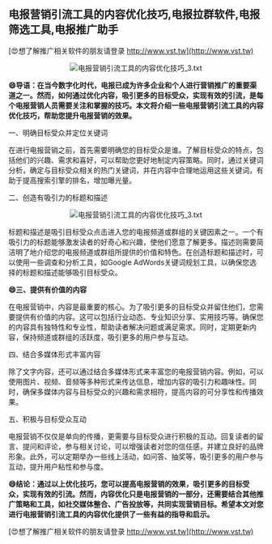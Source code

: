## **电报营销引流工具的内容优化技巧,电报拉群软件,电报筛选工具,电报推广助手**

[😍想了解推广相关软件的朋友请登录 http://www.vst.tw](http://www.vst.tw)

 <center><img src="https://vst.tw/MP4/tuiguang/png/4.png" alt="电报营销引流工具的内容优化技巧_3.txt"></center>

**😄导语：在当今数字化时代，电报已成为许多企业和个人进行营销推广的重要渠道之一。然而，如何通过优化内容，吸引更多的目标受众，实现有效的引流，是每个电报营销人员需要关注和掌握的技巧。本文将介绍一些电报营销引流工具的内容优化技巧，帮助您提升电报营销的效果。**

一、明确目标受众并定位关键词

在进行电报营销之前，首先需要明确您的目标受众是谁。了解目标受众的特点，包括他们的兴趣、需求和喜好，可以帮助您更好地制定内容策略。同时，通过关键词分析，确定与目标受众相关的热门关键词，并在内容中合理地运用这些关键词，有助于提高搜索引擎的排名，增加曝光量。

二、创造有吸引力的标题和描述

 <center><img src="https://vst.tw/MP4/tuiguang/png/3.png" alt="电报营销引流工具的内容优化技巧_3.txt"></center>

标题和描述是吸引目标受众点击进入您的电报频道或群组的关键因素之一。一个有吸引力的标题能够激发读者的好奇心和兴趣，使他们愿意了解更多。描述则需要简洁明了地介绍您的电报频道或群组所提供的价值和特色。在创造标题和描述时，可以使用一些调查和分析工具，如Google AdWords关键词规划工具，以确保您选择的标题和描述能够吸引目标受众。

**😄三、提供有价值的内容**

在电报营销中，内容是最重要的核心。为了吸引更多的目标受众并留住他们，您需要提供有价值的内容。这可以包括行业动态、专业知识分享、实用技巧等。确保您的内容具有独特性和专业性，帮助读者解决问题或满足需求。同时，定期更新内容，保持频道或群组的活跃度，吸引更多的用户参与互动。

四、结合多媒体形式丰富内容

除了文字内容，还可以通过结合多媒体形式来丰富您的电报营销内容。例如，可以使用图片、视频、音频等多种形式来传达信息，增加内容的吸引力和趣味性。同时，确保多媒体内容与目标受众的兴趣和需求相符，提高内容的可分享性和传播效果。

五、积极与目标受众互动

电报营销不仅仅是单向的传播，更需要与目标受众进行积极的互动。回复读者的留言、提问和评论，参与相关讨论，可以增强读者对您的信任感，并建立良好的品牌形象。此外，可以定期举办一些线上活动，如问答、抽奖等，吸引更多的用户参与互动，提升用户粘性和参与度。

**😄结论：通过以上优化技巧，您可以提高电报营销的效果，吸引更多的目标受众，实现有效的引流。然而，内容优化只是电报营销的一部分，还需要结合其他推广策略和工具，如社交媒体整合、广告投放等，共同实现营销目标。希望本文对您进行电报营销引流工具的内容优化提供了一些有益的指导和启示。**

[😍想了解推广相关软件的朋友请登录 http://www.vst.tw](http://www.vst.tw)



